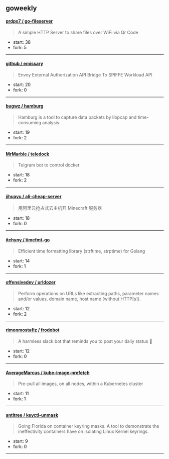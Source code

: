 ## goweekly

#### [prdpx7 / go-fileserver](https://github.com/prdpx7/go-fileserver)

> A simple HTTP Server to share files over WiFi via Qr Code

+ start: 38
+ fork: 5

----


#### [github / emissary](https://github.com/github/emissary)

> Envoy External Authorization API Bridge To SPIFFE Workload API 

+ start: 20
+ fork: 0

----


#### [bugwz / hamburg](https://github.com/bugwz/hamburg)

> Hamburg is a tool to capture data packets by libpcap and time-consuming analysis.

+ start: 19
+ fork: 2

----


#### [MrMarble / teledock](https://github.com/MrMarble/teledock)

> Telgram bot to control docker

+ start: 18
+ fork: 2

----


#### [jihuayu / ali-cheap-server](https://github.com/jihuayu/ali-cheap-server)

> 用阿里云抢占式云主机开 Minecraft 服务器

+ start: 18
+ fork: 0

----


#### [itchyny / timefmt-go](https://github.com/itchyny/timefmt-go)

> Efficient time formatting library (strftime, strptime) for Golang

+ start: 14
+ fork: 1

----


#### [offensivedev / urldozer](https://github.com/offensivedev/urldozer)

> Perform operations on URLs like extracting paths, parameter names and/or values, domain name, host name (without HTTP[s]).

+ start: 12
+ fork: 2

----


#### [rimonmostafiz / frodobot](https://github.com/rimonmostafiz/frodobot)

> A harmless slack bot that reminds you to post your daily status 🤖

+ start: 12
+ fork: 0

----


#### [AverageMarcus / kube-image-prefetch](https://github.com/AverageMarcus/kube-image-prefetch)

> Pre-pull all images, on all nodes, within a Kubernetes cluster

+ start: 11
+ fork: 1

----


#### [antitree / keyctl-unmask](https://github.com/antitree/keyctl-unmask)

> Going Florida on container keyring masks. A tool to demonstrate the ineffectivity containers have on isolating Linux Kernel keyrings.

+ start: 9
+ fork: 0

----

